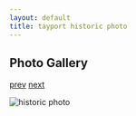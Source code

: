 ```yaml
---
layout: default
title: tayport historic photo
---
```

## Photo Gallery

[prev](http://tayport.org.uk/photo/2) [next](http://tayport.org.uk/photo/4)

![historic photo](http://tayport.org.uk/media/003.jpg " ")

